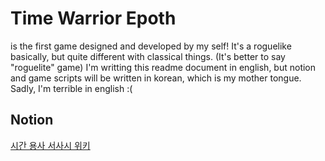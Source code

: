 # Time Warrior Epoth
**<Time Warrior Epoth>** is the first game designed and developed by my self!
It's a roguelike basically, but quite different with classical things. (It's better to say "roguelite" game)
I'm writting this readme document in english, but notion and game scripts will be written in korean, which is my mother tongue. Sadly, I'm terrible in english :(

## Notion
[시간 용사 서사시 위키](https://held-mangosteen-e92.notion.site/e539d19579284370a2f9b5440046753d)